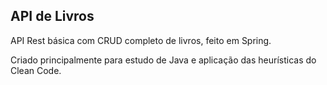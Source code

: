 ## API de Livros

API Rest básica com CRUD completo de livros, feito em Spring.

Criado principalmente para estudo de Java e aplicação das heurísticas do Clean Code.
